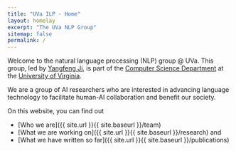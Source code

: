 ```yaml
---
title: "UVa ILP - Home"
layout: homelay
excerpt: "The UVa NLP Group"
sitemap: false
permalink: /
---
```


Welcome to the natural language processing (NLP) group @ UVa. This group, led by [Yangfeng Ji](https://yangfengji.net), is part of the [Computer Science Department](https://engineering.virginia.edu/departments/computer-science) at the [University of Virginia](https://www.virginia.edu).

We are a group of AI researchers who are interested in advancing language technology to facilitate human-AI collaboration and benefit our society.

On this website, you can find out 

- [Who we are]({{ site.url }}{{ site.baseurl }}/team)
- [What we are working on]({{ site.url }}{{ site.baseurl }}/research) and
- [What we have written so far]({{ site.url }}{{ site.baseurl }}/publications)


